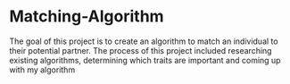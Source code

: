# Matching-Algorithm
The goal of this project is to create an algorithm to match an individual to their potential partner. The process of this project included researching existing algorithms, determining which traits are important and coming up with my algorithm
